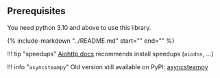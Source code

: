 ## Prerequisites

You need python 3.10 and above to use this library.

{% 
    include-markdown "../README.md"
    start="<!--install-start-->"
    end="<!--install-end-->"
%}

!!! tip "speedups"
    [Aiohttp docs](https://docs.aiohttp.org/en/stable/#library-installation) recommends install speedups (`aiodns`, ...)

!!! info "`asyncsteampy`"
    Old version still available on PyPI: [asyncsteampy](https://pypi.org/project/asyncsteampy/)
